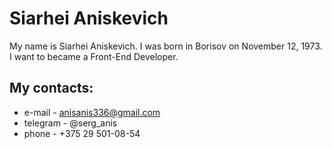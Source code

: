 # Siarhei Aniskevich

My name is Siarhei Aniskevich. I was born in Borisov on November 12, 1973. I want to became a Front-End Developer.

## My contacts:
* e-mail - anisanis336@gmail.com
* telegram - @serg_anis
* phone - +375 29 501-08-54
